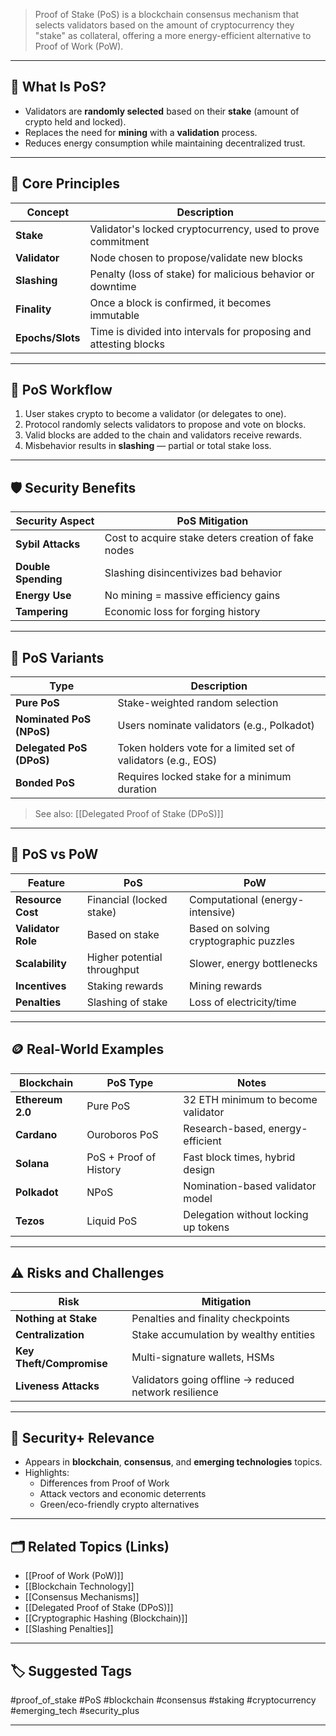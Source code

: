 > Proof of Stake (PoS) is a blockchain consensus mechanism that selects validators based on the amount of cryptocurrency they "stake" as collateral, offering a more energy-efficient alternative to Proof of Work (PoW).

---

## 📌 What Is PoS?

- Validators are **randomly selected** based on their **stake** (amount of crypto held and locked).
- Replaces the need for **mining** with a **validation** process.
- Reduces energy consumption while maintaining decentralized trust.

---

## 🧠 Core Principles

| Concept             | Description                                                          |
|----------------------|----------------------------------------------------------------------|
| **Stake**            | Validator's locked cryptocurrency, used to prove commitment          |
| **Validator**        | Node chosen to propose/validate new blocks                           |
| **Slashing**         | Penalty (loss of stake) for malicious behavior or downtime           |
| **Finality**         | Once a block is confirmed, it becomes immutable                      |
| **Epochs/Slots**     | Time is divided into intervals for proposing and attesting blocks    |

---

## 🔁 PoS Workflow

1. User stakes crypto to become a validator (or delegates to one).
2. Protocol randomly selects validators to propose and vote on blocks.
3. Valid blocks are added to the chain and validators receive rewards.
4. Misbehavior results in **slashing** — partial or total stake loss.

---

## 🛡 Security Benefits

| Security Aspect       | PoS Mitigation                                                     |
|------------------------|--------------------------------------------------------------------|
| **Sybil Attacks**       | Cost to acquire stake deters creation of fake nodes               |
| **Double Spending**     | Slashing disincentivizes bad behavior                             |
| **Energy Use**          | No mining = massive efficiency gains                              |
| **Tampering**           | Economic loss for forging history                                 |

---

## 🔄 PoS Variants

| Type                    | Description                                                       |
|-------------------------|--------------------------------------------------------------------|
| **Pure PoS**            | Stake-weighted random selection                                   |
| **Nominated PoS (NPoS)**| Users nominate validators (e.g., Polkadot)                        |
| **Delegated PoS (DPoS)**| Token holders vote for a limited set of validators (e.g., EOS)    |
| **Bonded PoS**          | Requires locked stake for a minimum duration                      |

> See also: [[Delegated Proof of Stake (DPoS)]]

---

## 🧪 PoS vs PoW

| Feature             | PoS                                  | PoW                                  |
|---------------------|---------------------------------------|--------------------------------------|
| **Resource Cost**   | Financial (locked stake)              | Computational (energy-intensive)     |
| **Validator Role**  | Based on stake                        | Based on solving cryptographic puzzles |
| **Scalability**     | Higher potential throughput           | Slower, energy bottlenecks           |
| **Incentives**      | Staking rewards                       | Mining rewards                       |
| **Penalties**       | Slashing of stake                     | Loss of electricity/time             |

---

## 🪙 Real-World Examples

| Blockchain        | PoS Type            | Notes                                           |
|-------------------|---------------------|--------------------------------------------------|
| **Ethereum 2.0**   | Pure PoS            | 32 ETH minimum to become validator              |
| **Cardano**        | Ouroboros PoS       | Research-based, energy-efficient                |
| **Solana**         | PoS + Proof of History | Fast block times, hybrid design                |
| **Polkadot**       | NPoS                | Nomination-based validator model                |
| **Tezos**          | Liquid PoS          | Delegation without locking up tokens            |

---

## ⚠️ Risks and Challenges

| Risk                    | Mitigation                                                  |
|--------------------------|-------------------------------------------------------------|
| **Nothing at Stake**      | Penalties and finality checkpoints                         |
| **Centralization**        | Stake accumulation by wealthy entities                     |
| **Key Theft/Compromise**  | Multi-signature wallets, HSMs                              |
| **Liveness Attacks**      | Validators going offline → reduced network resilience       |

---

## 🧭 Security+ Relevance

- Appears in **blockchain**, **consensus**, and **emerging technologies** topics.
- Highlights:
  - Differences from Proof of Work
  - Attack vectors and economic deterrents
  - Green/eco-friendly crypto alternatives

---

## 🗂 Related Topics (Links)

- [[Proof of Work (PoW)]]
- [[Blockchain Technology]]
- [[Consensus Mechanisms]]
- [[Delegated Proof of Stake (DPoS)]]
- [[Cryptographic Hashing (Blockchain)]]
- [[Slashing Penalties]]

---

## 🏷 Suggested Tags

#proof_of_stake #PoS #blockchain #consensus #staking #cryptocurrency #emerging_tech #security_plus

---
